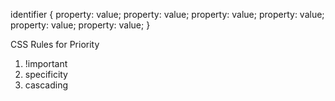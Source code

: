 identifier {
    property: value;
    property: value;
    property: value;
    property: value;
    property: value;
    property: value;
}




CSS Rules for Priority
1. !important
2. specificity
3. cascading